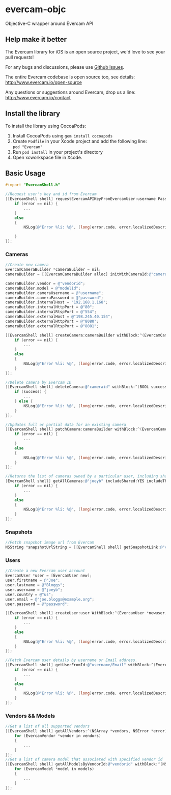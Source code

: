 # evercam-objc

Objective-C wrapper around Evercam API

## Help make it better

The Evercam library for iOS is an open source project, we'd love to see your pull requests!  

For any bugs and discussions, please use [Github Issues](https://github.com/evercam/evercam-objc/issues).

The entire Evercam codebase is open source too, see details: http://www.evercam.io/open-source  

Any questions or suggestions around Evercam, drop us a line: http://www.evercam.io/contact

## Install the library

To install the library using CocoaPods:

1. Install CocoaPods using ```gem install cocoapods```
2. Create ```Podfile``` in your Xcode project and add the following line:  
```pod "Evercam"```
3. Run ```pod install``` in your project's directory
4. Open xcworkspace file in Xcode.

## Basic Usage

```objective-c
#import "EvercamShell.h"

//Request user's key and id from Evercam
[[EvercamShell shell] requestEvercamAPIKeyFromEvercamUser:username Password:password WithBlock:^(EvercamApiKeyPair *userKeyPair, NSError *error) {
    if (error == nil) {
        ...
    }
    else
    {
        NSLog(@"Error %li: %@", (long)error.code, error.localizedDescription);

    }
}];
```
### Cameras
```objective-c
//Create new camera
EvercamCameraBuilder *cameraBuilder = nil;
cameraBuilder = [[EvercamCameraBuilder alloc] initWithCameraId:@"cameraid" andCameraName:@"cameraName" andIsPublic:NO];

cameraBuilder.vendor = @"vendorid";
cameraBuilder.model = @"modelid";
cameraBuilder.cameraUsername = @"username";
cameraBuilder.cameraPassword = @"password";
cameraBuilder.internalHost = "192.168.1.168";
cameraBuilder.internalHttpPort = @"80";
cameraBuilder.internalRtspPort = @"554";
cameraBuilder.externalHost = @"198.245.40.154";
cameraBuilder.externalHttpPort = @"8080";
cameraBuilder.externalRtspPort = @"8081";

[[EvercamShell shell] createCamera:cameraBuilder withBlock:^(EvercamCamera *camera, NSError *error) {
    if (error == nil) {
        ...
    }
    else
    {
        NSLog(@"Error %li: %@", (long)error.code, error.localizedDescription);
    }
}];

//Delete camera by Evercam ID
[[EvercamShell shell] deleteCamera:@"cameraid" withBlock:^(BOOL success, NSError *error) {
    if (success) {
        ...
    } else {
        NSLog(@"Error %li: %@", (long)error.code, error.localizedDescription);
    }
}];

//Updates full or partial data for an existing camera
[[EvercamShell shell] patchCamera:cameraBuilder withBlock:^(EvercamCamera *camera, NSError *error) {
    if (error == nil) {
        ...
    }
    else
    {
        NSLog(@"Error %li: %@", (long)error.code, error.localizedDescription);
    }
}];

//Returns the list of cameras owned by a particular user, including shared cameras and thumnail data
[EvercamShell shell] getAllCameras:@"joeyb" includeShared:YES includeThumbnail:YES withBlock:^(NSArray *cameras, NSError *error) {
    if (error == nil) {
        ...
    }
    else
    {
        NSLog(@"Error %li: %@", (long)error.code, error.localizedDescription);
    }
}];
```
### Snapshots
```objective-c
//Fetch snapshot image url from Evercam
NSString *snapshotUrlString = [[EvercamShell shell] getSnapshotLink:@"cameraid"];
```
### Users
```objective-c
//Create a new Evercam user account
EvercamUser *user = [EvercamUser new];
user.firstname = @"Joe";
user.lastname = @"Bloggs";
user.username = @"joeyb";
user.country = @"us";
user.email = @"joe.bloggs@example.org";
user.password = @"password";

[[EvercamShell shell] createUser:user WithBlock:^(EvercamUser *newuser, NSError *error) {
    if (error == nil) {
        ...
    }
    else
    {
        NSLog(@"Error %li: %@", (long)error.code, error.localizedDescription);
    }
}];

//Fetch Evercam user details by username or Email address.
[[EvercamShell shell] getUserFromId:@"username/Email" withBlock:^(EvercamUser *user, NSError *error) {
    if (error == nil) {
        ...
    }
    else
    {
        NSLog(@"Error %li: %@", (long)error.code, error.localizedDescription);
    }
}];
```
### Vendors && Models
```objective-c
//Get a list of all supported vendors
[[EvercamShell shell] getAllVendors:^(NSArray *vendors, NSError *error) {
    for (EvercamVendor *vendor in vendors)
    {
        ...
    }
}];
//Get a list of camera model that associated with specified vendor id
[[EvercamShell shell] getAllModelsByVendorId:@"vendorid" withBlock:^(NSArray *models, NSError *error) {
    for (EvercamModel *model in models)
    {
        ...
    }    
}];
```
